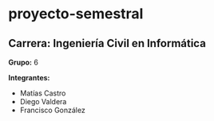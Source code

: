 # proyecto-semestral

## Carrera: Ingeniería Civil en Informática

**Grupo:** 6

**Integrantes:**
- Matías Castro
- Diego Valdera
- Francisco González
